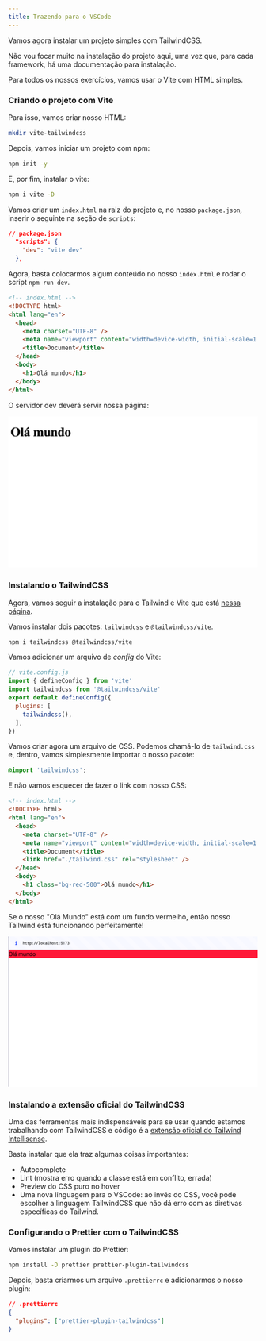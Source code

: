 ```yaml
---
title: Trazendo para o VSCode
---
```


Vamos agora instalar um projeto simples com TailwindCSS.

Não vou focar muito na instalação do projeto aqui, uma vez que, para cada framework, há uma documentação para instalação.

Para todos os nossos exercícios, vamos usar o Vite com HTML simples.

### Criando o projeto com Vite

Para isso, vamos criar nosso HTML:

```bash
mkdir vite-tailwindcss
```

Depois, vamos iniciar um projeto com npm:

```bash
npm init -y
```

E, por fim, instalar o vite:

```bash
npm i vite -D
```

Vamos criar um `index.html` na raiz do projeto e, no nosso `package.json`, inserir o seguinte na seção de `scripts`:

```json
// package.json
  "scripts": {
    "dev": "vite dev"
  },
```

Agora, basta colocarmos algum conteúdo no nosso `index.html` e rodar o script `npm run dev`.

```html
<!-- index.html -->
<!DOCTYPE html>
<html lang="en">
  <head>
    <meta charset="UTF-8" />
    <meta name="viewport" content="width=device-width, initial-scale=1.0" />
    <title>Document</title>
  </head>
  <body>
    <h1>Olá mundo</h1>
  </body>
</html>
```

O servidor dev deverá servir nossa página:

![alt text](image-5.png)

### Instalando o TailwindCSS

Agora, vamos seguir a instalação para o Tailwind e Vite que está [nessa página](https://tailwindcss.com/docs/installation/using-vite).

Vamos instalar dois pacotes: `tailwindcss` e `@tailwindcss/vite`.

```bash
npm i tailwindcss @tailwindcss/vite
```

Vamos adicionar um arquivo de *config* do Vite:

```javascript
// vite.config.js
import { defineConfig } from 'vite'
import tailwindcss from '@tailwindcss/vite'
export default defineConfig({
  plugins: [
    tailwindcss(),
  ],
})
```

Vamos criar agora um arquivo de CSS. Podemos chamá-lo de `tailwind.css` e, dentro, vamos simplesmente importar o nosso pacote:

```css
@import 'tailwindcss';
```

E não vamos esquecer de fazer o link com nosso CSS:

```html ins={8}
<!-- index.html -->
<!DOCTYPE html> 
<html lang="en">
  <head>
    <meta charset="UTF-8" />
    <meta name="viewport" content="width=device-width, initial-scale=1.0" />
    <title>Document</title>
    <link href="./tailwind.css" rel="stylesheet" />
  </head>
  <body>
    <h1 class="bg-red-500">Olá mundo</h1>
  </body>
</html>
```

Se o nosso "Olá Mundo" está com um fundo vermelho, então nosso Tailwind está funcionando perfeitamente!

![alt text](image-6.png)

### Instalando a extensão oficial do TailwindCSS

Uma das ferramentas mais indispensáveis para se usar quando estamos trabalhando com TailwindCSS e código é a [extensão oficial do Tailwind Intellisense](https://marketplace.visualstudio.com/items?itemName=bradlc.vscode-tailwindcss).

Basta instalar que ela traz algumas coisas importantes:

- Autocomplete
- Lint (mostra erro quando a classe está em conflito, errada)
- Preview do CSS puro no hover
- Uma nova linguagem para o VSCode: ao invés do CSS, você pode escolher a linguagem TailwindCSS que não dá erro com as diretivas específicas do Tailwind.

### Configurando o Prettier com o TailwindCSS

Vamos instalar um plugin do Prettier:

```bash
npm install -D prettier prettier-plugin-tailwindcss
```

Depois, basta criarmos um arquivo `.prettierrc` e adicionarmos o nosso plugin:

```json
// .prettierrc
{
  "plugins": ["prettier-plugin-tailwindcss"]
}
```
